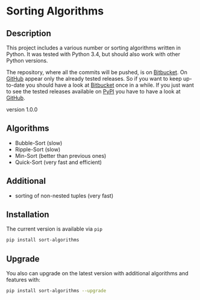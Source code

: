 # Sorting Algorithms #
## Description ##
This project includes a various number or sorting algorithms
written in Python.
It was tested with Python 3.4, but should also work with
other Python versions.

The repository, where all the commits will be pushed, is on
[Bitbucket](https://bitbucket.org/Train132/sortingalgorithms).
On [GitHub](https://github.com/DahlitzFlorian/SortingAlgorithms)
appear only the already tested releases. So if you want to
keep up-to-date you should have a look at 
[Bitbucket](https://bitbucket.org/Train132/sortingalgorithms)
once in a while. If you just want to see the tested releases
available on [PyPI](https://pypi.python.org) you have to
have a look at [GitHub](https://github.com/DahlitzFlorian/SortingAlgorithms).

version 1.0.0

## Algorithms ## 
* Bubble-Sort (slow)
* Ripple-Sort (slow)
* Min-Sort (better than previous ones)
* Quick-Sort (very fast and efficient)

## Additional ##
* sorting of non-nested tuples (very fast)

## Installation ##
The current version is available via ```pip```
```bash
pip install sort-algorithms
```

## Upgrade ##
You also can upgrade on the latest version with additional
algorithms and features with:
```bash
pip install sort-algorithms --upgrade
```